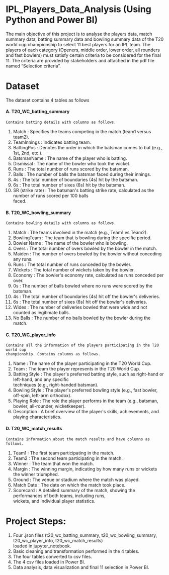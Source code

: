 # IPL_Players_Data_Analysis (Using Python and Power BI)
The main objective of this project is to analyse the players data, match summary data, batting summary data and bowling  summary data of the T20 world cup championship to select 11 best players for an IPL team. The players of each category (Openers, middle order, lower order, all rounders and fast bowlers) must satisfy certain criteria to be considered for the final 11. The criteria are provided by stakeholders and attached in the pdf file named “Selection criteria”.

# Dataset
The dataset contains 4 tables as follows <br>
#### A.	T20_WC_batting_summary <br>
    Contains batting details with columns as follows.

1.	Match                 :  Specifies the teams competing in the match (team1 versus team2).<br>
2.	TeamInnings           :  Indicates batting team.<br>
3.	BattingPos            :  Denotes the order in which the batsman comes to bat (e.g., 1st, 2nd, etc.).<br>
4.	BatsmanName           :  The name of the player who is batting.<br>
5.	Dismissal             :  The name of the bowler who took the wicket.<br>
6.	Runs                  :  The total number of runs scored by the batsman.<br>
7.	Balls                 : The number of balls the batsman faced during their innings.<br>
8.	 4s                   :  The total number of boundaries (4s) hit by the batsman.<br>
9.	 6s                   :  The total number of sixes (6s) hit by the batsman.<br>
10.	 SR (strike rate)     :  The batsman's batting strike rate, calculated as the number of runs scored per 100 balls <br>
                             faced.<br>

#### B.	T20_WC_bowling_summary<br>
    Contains bowling details with columns as follows.

1.	Match                 : The teams involved in the match (e.g., Team1 vs Team2).<br>
2.	BowlingTeam           : The team that is bowling during the specific period.<br>
3.	Bowler Name           : The name of the bowler who is bowling.<br>
4.	Overs                 : The total number of overs bowled by the bowler in the match.<br>
5.	Maiden                : The number of overs bowled by the bowler without conceding any runs.<br>
6.	Runs                  : The total number of runs conceded by the bowler.<br>
7.	Wickets               : The total number of wickets taken by the bowler.<br>
8.	Economy               : The bowler's economy rate, calculated as runs conceded per over.<br>
9.	0s                    : The number of balls bowled where no runs were scored by the batsman.<br>
10.	4s                    : The total number of boundaries (4s) hit off the bowler's deliveries.<br>
11.	6s                    : The total number of sixes (6s) hit off the bowler's deliveries.<br>
12.	Wides                 : The number of deliveries bowled that were wide and not counted as legitimate balls.<br>
13.	No Balls              : The number of no balls bowled by the bowler during the match.<br>

#### C.	T20_WC_player_info<br>
    Contains all the information of the players participating in the T20 world cup 
    championship. Contains columns as follows.

1.	Name                  : The name of the player participating in the T20 World Cup.<br>
2.	Team                  : The team the player represents in the T20 World Cup.<br>
3.	Batting Style         : The player's preferred batting style, such as right-hand or left-hand, and any specific <br>
                            techniques (e.g., right-handed batsman).<br>
4.	Bowling Style         : The player's preferred bowling style (e.g., fast bowler, off-spin, left-arm  orthodox).<br>
5.	Playing Role          : The role the player performs in the team (e.g., batsman, bowler, all-rounder, wicketkeeper). <br>
6.	Description           : A brief overview of the player's skills, achievements, and playing characteristics.<br>

#### D.	T20_WC_match_results<br>
    Contains information about the match results and have columns as follows.

1.	Team1                 : The first team participating in the match.<br>
2.	Team2                 : The second team participating in the match.<br>
3.	Winner                : The team that won the match.<br>
4.	Margin                : The winning margin, indicating by how many runs or wickets the winner triumphed.<br>
5.	Ground                : The venue or stadium where the match was played.<br>
6.	Match Date            : The date on which the match took place.<br>
7.	Scorecard             : A detailed summary of the match, showing the performances of both teams, including runs, <br>
                            wickets, and individual player statistics.<br>


# Project Steps:
1.	Four .json files (t20_wc_batting_summary, t20_wc_bowling_summary, t20_wc_player_info, t20_wc_match_results)<br>
    loaded in jupyter_notebook.<br>
2.	Basic cleaning and transformation performed in the 4 tables.<br>
3.	The four tables converted to csv files.<br>
4.	The 4 csv files loaded in Power BI.<br>
5.	Data analysis, data visualization and final 11 selection in Power BI.<br>

